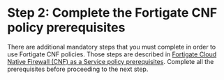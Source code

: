 # Step 2: Complete the Fortigate CNF policy prerequisites<a name="complete-prereq-fortigate-cnf"></a>

There are additional mandatory steps that you must complete in order to use Fortigate CNF policies\. Those steps are described in [Fortigate Cloud Native Firewall \(CNF\) as a Service policy prerequisites](fms-third-party-prerequisites.md#fms-fortigate-cnf-prerequisites)\. Complete all the prerequisites before proceeding to the next step\.